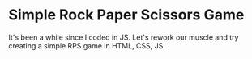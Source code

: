 # Simple Rock Paper Scissors Game

It's been a while since I coded in JS. Let's rework our muscle and try creating a simple RPS game in HTML, CSS, JS.

